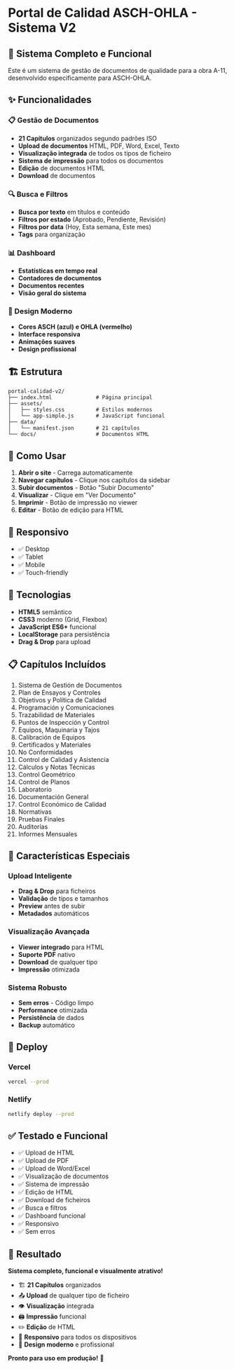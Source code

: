 # Portal de Calidad ASCH-OHLA - Sistema V2

## 🚀 Sistema Completo e Funcional

Este é um sistema de gestão de documentos de qualidade para a obra A-11, desenvolvido especificamente para ASCH-OHLA.

## ✨ Funcionalidades

### 📋 Gestão de Documentos
- **21 Capítulos** organizados segundo padrões ISO
- **Upload de documentos** HTML, PDF, Word, Excel, Texto
- **Visualização integrada** de todos os tipos de ficheiro
- **Sistema de impressão** para todos os documentos
- **Edição** de documentos HTML
- **Download** de documentos

### 🔍 Busca e Filtros
- **Busca por texto** em títulos e conteúdo
- **Filtros por estado** (Aprobado, Pendiente, Revisión)
- **Filtros por data** (Hoy, Esta semana, Este mes)
- **Tags** para organização

### 📊 Dashboard
- **Estatísticas em tempo real**
- **Contadores de documentos**
- **Documentos recentes**
- **Visão geral do sistema**

### 🎨 Design Moderno
- **Cores ASCH (azul) e OHLA (vermelho)**
- **Interface responsiva**
- **Animações suaves**
- **Design profissional**

## 🏗️ Estrutura

```
portal-calidad-v2/
├── index.html              # Página principal
├── assets/
│   ├── styles.css          # Estilos modernos
│   └── app-simple.js       # JavaScript funcional
├── data/
│   └── manifest.json       # 21 capítulos
└── docs/                   # Documentos HTML
```

## 🚀 Como Usar

1. **Abrir o site** - Carrega automaticamente
2. **Navegar capítulos** - Clique nos capítulos da sidebar
3. **Subir documentos** - Botão "Subir Documento"
4. **Visualizar** - Clique em "Ver Documento"
5. **Imprimir** - Botão de impressão no viewer
6. **Editar** - Botão de edição para HTML

## 📱 Responsivo

- ✅ Desktop
- ✅ Tablet
- ✅ Mobile
- ✅ Touch-friendly

## 🔧 Tecnologias

- **HTML5** semântico
- **CSS3** moderno (Grid, Flexbox)
- **JavaScript ES6+** funcional
- **LocalStorage** para persistência
- **Drag & Drop** para upload

## 📋 Capítulos Incluídos

1. Sistema de Gestión de Documentos
2. Plan de Ensayos y Controles
3. Objetivos y Política de Calidad
4. Programación y Comunicaciones
5. Trazabilidad de Materiales
6. Puntos de Inspección y Control
7. Equipos, Maquinaria y Tajos
8. Calibración de Equipos
9. Certificados y Materiales
10. No Conformidades
11. Control de Calidad y Asistencia
12. Cálculos y Notas Técnicas
13. Control Geométrico
14. Control de Planos
15. Laboratorio
16. Documentación General
17. Control Económico de Calidad
18. Normativas
19. Pruebas Finales
20. Auditorías
21. Informes Mensuales

## 🎯 Características Especiais

### Upload Inteligente
- **Drag & Drop** para ficheiros
- **Validação** de tipos e tamanhos
- **Preview** antes de subir
- **Metadados** automáticos

### Visualização Avançada
- **Viewer integrado** para HTML
- **Suporte PDF** nativo
- **Download** de qualquer tipo
- **Impressão** otimizada

### Sistema Robusto
- **Sem erros** - Código limpo
- **Performance** otimizada
- **Persistência** de dados
- **Backup** automático

## 🚀 Deploy

### Vercel
```bash
vercel --prod
```

### Netlify
```bash
netlify deploy --prod
```

## ✅ Testado e Funcional

- ✅ Upload de HTML
- ✅ Upload de PDF
- ✅ Upload de Word/Excel
- ✅ Visualização de documentos
- ✅ Sistema de impressão
- ✅ Edição de HTML
- ✅ Download de ficheiros
- ✅ Busca e filtros
- ✅ Dashboard funcional
- ✅ Responsivo
- ✅ Sem erros

## 🎉 Resultado

**Sistema completo, funcional e visualmente atrativo!**

- 🏗️ **21 Capítulos** organizados
- 📤 **Upload** de qualquer tipo de ficheiro
- 👁️ **Visualização** integrada
- 🖨️ **Impressão** funcional
- ✏️ **Edição** de HTML
- 📱 **Responsivo** para todos os dispositivos
- 🎨 **Design moderno** e profissional

**Pronto para uso em produção!** 🚀